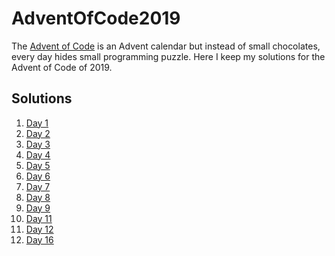 # AdventOfCode2019

The [Advent of Code](https://adventofcode.com/) is an Advent calendar but instead of small chocolates, every day hides small programming puzzle. 
Here I keep my solutions for the Advent of Code of 2019.

## Solutions
 1. [Day 1](day1/day1.cpp)
 2. [Day 2](day2/day2.cpp)
 3. [Day 3](day3/Day3.java)
 4. [Day 4](day4/day4.cpp)
 5. [Day 5](day5/day5.cpp)
 6. [Day 6](day6/day6.cpp)
 7. [Day 7](day7/day7.cpp)
 8. [Day 8](day8/Day8.java)
 9. [Day 9](day9/day9.cpp)
 11. [Day 11](day11/day11.cpp)
 12. [Day 12](day12/Day12.java)
 16. [Day 16](day16/day16.cpp)
 

